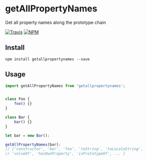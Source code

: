 getAllPropertyNames
=========

Get all property names along the prototype chain

[![Travis](https://img.shields.io/travis/malte-wessel/getallpropertynames.svg?style=flat-square)](https://travis-ci.org/malte-wessel/getallpropertynames)
[![NPM](https://img.shields.io/badge/npm-getallpropertynames-brightgreen.svg?style=flat-square)]()


## Install

````
npm install getallpropertynames --save
````

## Usage
````javascript
import getAllPropertyNames from 'getallpropertynames';


class Foo {
    foo() {}
}

class Bar {
    bar() {}
}

let bar = new Bar();

getAllPropertyNames(bar); 
// ['constructor', 'bar', 'foo', 'toString', 'toLocaleString', 
// 'valueOf', 'hasOwnProperty', 'isPrototypeOf', ... ]

````
